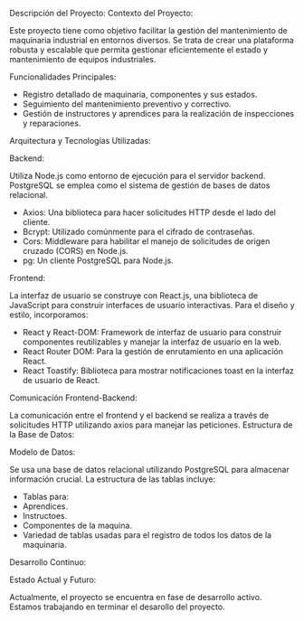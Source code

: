 Descripción del Proyecto:
Contexto del Proyecto:

Este proyecto tiene como objetivo facilitar la gestión del mantenimiento de maquinaria industrial en entornos diversos.
Se trata de crear una plataforma robusta y escalable que permita gestionar eficientemente el estado y mantenimiento de equipos industriales.

Funcionalidades Principales:

- Registro detallado de maquinaria, componentes y sus estados.
- Seguimiento del mantenimiento preventivo y correctivo.
- Gestión de instructores y aprendices para la realización de inspecciones y reparaciones.

Arquitectura y Tecnologías Utilizadas:

Backend:

Utiliza Node.js como entorno de ejecución para el servidor backend.
PostgreSQL se emplea como el sistema de gestión de bases de datos relacional.

- Axios: Una biblioteca para hacer solicitudes HTTP desde el lado del cliente.
- Bcrypt: Utilizado comúnmente para el cifrado de contraseñas.
- Cors: Middleware para habilitar el manejo de solicitudes de origen cruzado (CORS) en Node.js.
- pg: Un cliente PostgreSQL para Node.js.

Frontend:

La interfaz de usuario se construye con React.js, una biblioteca de JavaScript para construir interfaces de usuario interactivas.
Para el diseño y estilo, incorporamos:

- React y React-DOM: Framework de interfaz de usuario para construir componentes reutilizables y manejar la interfaz de usuario en la web.
- React Router DOM: Para la gestión de enrutamiento en una aplicación React.
- React Toastify: Biblioteca para mostrar notificaciones toast en la interfaz de usuario de React.

Comunicación Frontend-Backend:

La comunicación entre el frontend y el backend se realiza a través de solicitudes HTTP utilizando axios para manejar las peticiones.
Estructura de la Base de Datos:

Modelo de Datos:

Se usa una base de datos relacional utilizando PostgreSQL para almacenar información crucial.
La estructura de las tablas incluye:

- Tablas para:
- Aprendices.
- Instructoes.
- Componentes de la maquina.
- Variedad de tablas usadas para el registro de todos los datos de la maquinaria.

Desarrollo Continuo:

Estado Actual y Futuro:

Actualmente, el proyecto se encuentra en fase de desarrollo activo.
Estamos trabajando en terminar el desarollo del proyecto.
